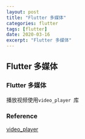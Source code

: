 ```yaml
---
layout: post
title: "Flutter 多媒体"
categories: flutter
tags: [flutter]
date: 2020-03-16
excerpt: "Flutter 多媒体"
---
```


## Flutter 多媒体

### Flutter 多媒体
播放视频使用`video_player `库

### Reference
[video_player](https://pub.flutter-io.cn/packages/video_player)
